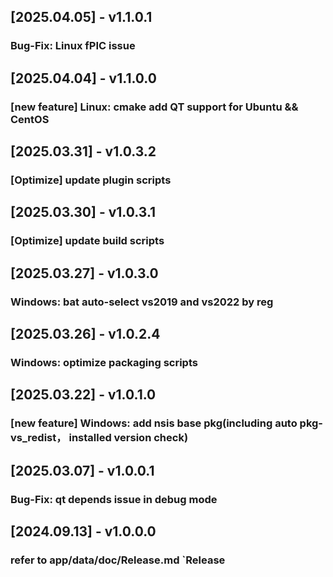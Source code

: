 ## [2025.04.05] - v1.1.0.1
### Bug-Fix: Linux fPIC issue

## [2025.04.04] - v1.1.0.0
### [new feature] Linux: cmake add QT support for Ubuntu && CentOS

## [2025.03.31] - v1.0.3.2
### [Optimize] update plugin scripts

## [2025.03.30] - v1.0.3.1
### [Optimize] update build scripts

## [2025.03.27] - v1.0.3.0
### Windows: bat auto-select vs2019 and vs2022 by reg

## [2025.03.26] - v1.0.2.4
### Windows: optimize packaging scripts

## [2025.03.22] - v1.0.1.0
### [new feature] Windows: add nsis base pkg(including auto pkg-vs_redist， installed version check) 

## [2025.03.07] - v1.0.0.1
### Bug-Fix: qt depends issue in debug mode 

## [2024.09.13] - v1.0.0.0
### refer to app/data/doc/Release.md `Release 